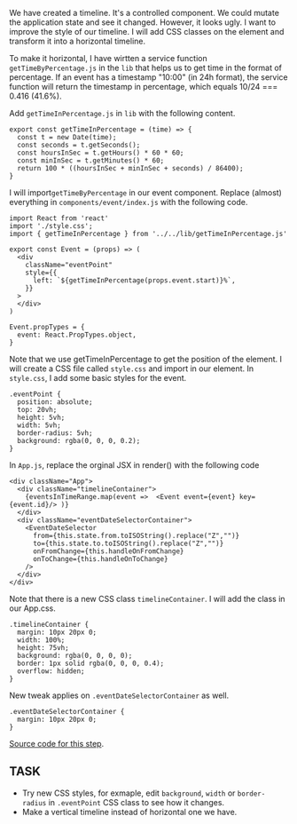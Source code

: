 We have created a timeline. It's a controlled component. We could mutate the application state and see it changed. However, it looks ugly. I want to improve the style of our timeline. I will add CSS classes on the element and transform it into a horizontal timeline.

To make it horizontal, I have wirtten a service function `getTimeByPercentage.js` in the `lib` that helps us to get time in the format of percentage. If an event has a timestamp "10:00" (in 24h format), the service function will return the timestamp in percentage, which equals 10/24 === 0.416 (41.6%).

Add `getTimeInPercentage.js` in `lib` with the following content.
```
export const getTimeInPercentage = (time) => {
  const t = new Date(time);
  const seconds = t.getSeconds();
  const hoursInSec = t.getHours() * 60 * 60;
  const minInSec = t.getMinutes() * 60;
  return 100 * ((hoursInSec + minInSec + seconds) / 86400);
}
```

I will import`getTimeByPercentage` in our event component.
Replace (almost) everything in `components/event/index.js` with the following code.

```
import React from 'react'
import './style.css';
import { getTimeInPercentage } from '../../lib/getTimeInPercentage.js'

export const Event = (props) => (
  <div
    className="eventPoint"
    style={{
      left: `${getTimeInPercentage(props.event.start)}%`,
    }}
  >
  </div>
)

Event.propTypes = {
  event: React.PropTypes.object,
}
```

Note that we use getTimeInPercentage to get the position of the element. I will create a CSS file called `style.css` and import in our element. In `style.css`, I add some basic styles for the event.
```
.eventPoint {
  position: absolute;
  top: 20vh;
  height: 5vh;
  width: 5vh;
  border-radius: 5vh;
  background: rgba(0, 0, 0, 0.2);
}
```

In `App.js`, replace the orginal JSX in render() with the following code
```
<div className="App">
  <div className="timelineContainer">
    {eventsInTimeRange.map(event =>  <Event event={event} key={event.id}/> )}
  </div>
  <div className="eventDateSelectorContainer">
    <EventDateSelector
      from={this.state.from.toISOString().replace("Z","")}
      to={this.state.to.toISOString().replace("Z","")}
      onFromChange={this.handleOnFromChange}
      onToChange={this.handleOnToChange}
    />
  </div>
</div>
```
Note that there is a new CSS class `timelineContainer`. I will add the class in our App.css.
```
.timelineContainer {
  margin: 10px 20px 0;
  width: 100%;
  height: 75vh;
  background: rgba(0, 0, 0, 0);
  border: 1px solid rgba(0, 0, 0, 0.4);
  overflow: hidden;
}
```
New tweak applies on `.eventDateSelectorContainer` as well.
```
.eventDateSelectorContainer {
  margin: 10px 20px 0;
}
```

[Source code for this step](https://github.com/sysrep/time-viz/commit/c7d91477a4234720488d7c537f6dee072acc0726).

## TASK

* Try new CSS styles, for exmaple, edit `background`, `width` or `border-radius` in `.eventPoint` CSS class to see how it changes.
* Make a vertical timeline instead of horizontal one we have.

